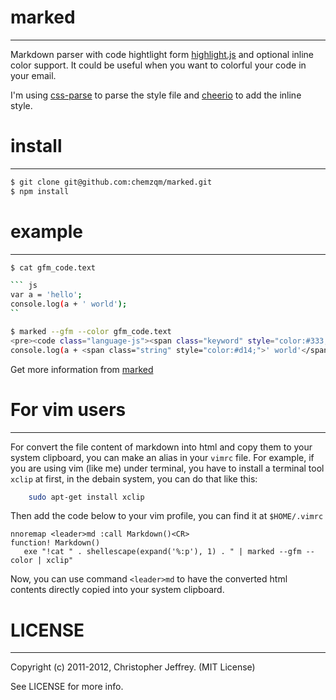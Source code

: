 # marked
- - -

Markdown parser with code hightlight form [highlight.js](https://github.com/isagalaev/highlight.js) and optional inline color support. It could be useful when you want to colorful your code in your email.

I'm using [css-parse](https://github.com/visionmedia/node-css-parse) to parse the style file and [cheerio](https://github.com/MatthewMueller/cheerio) to add the inline style.

# install
- - -

```bash
$ git clone git@github.com:chemzqm/marked.git
$ npm install
```

# example
- - -

```bash
$ cat gfm_code.text 

``` js
var a = 'hello';
console.log(a + ' world');
`` 

$ marked --gfm --color gfm_code.text 
<pre><code class="language-js"><span class="keyword" style="color:#333;font-weight:bold;">var</span> a = <span class="string" style="color:#d14;">'hello'</span>;
console.log(a + <span class="string" style="color:#d14;">' world'</span>);</code></pre></span></span></span></code></pre>
```
Get more information from [marked](https://github.com/chjj/marked)

# For vim users
- - -
For convert the file content of markdown into html and copy them to your system clipboard, you can make an alias in your `vimrc` file. For example, if you are using vim (like me) under terminal, you have to install a terminal tool `xclip` at first, in the debain system, you can do that like this:

``` bash
    sudo apt-get install xclip
```
Then add the code below to your vim profile, you can find it at `$HOME/.vimrc` 

``` viml
nnoremap <leader>md :call Markdown()<CR>
function! Markdown()
   exe "!cat " . shellescape(expand('%:p'), 1) . " | marked --gfm --color | xclip"

```
Now, you can use command `<leader>md` to have the converted html contents directly copied into your system clipboard.

# LICENSE
- - -
Copyright (c) 2011-2012, Christopher Jeffrey. (MIT License)

See LICENSE for more info.

